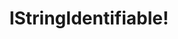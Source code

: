 ---
type: docs
title: "IStringIdentifiable!"
linkTitle: "IStringIdentifiable!"
gitUrl: "https://github.com/pip-services3-go/pip-services3-commons-go"
description: > 
    **TODO: this is not implemented for this language yet**

---